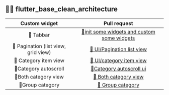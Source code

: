 ## 🧑‍💻 flutter_base_clean_architecture
| Custom widget | Pull request |
|:--:|:--:|
| 🐼 Tabbar | [🐼init some widgets and custom some widgets](https://github.com/nguyenminhhung2011/flutter_base_clean_architecture/pull/1) |
| 🐼 Pagination (list view, grid view) | [🐼 UI/Pagination list view](https://github.com/nguyenminhhung2011/flutter_base_clean_architecture/pull/2) |
| 🐼 Category item view | [🐼 UI/category item view](https://github.com/nguyenminhhung2011/flutter_base_clean_architecture/pull/3) |
|🐼Category autoscroll |[🐼Category autoscroll ui](https://github.com/nguyenminhhung2011/flutter_base_clean_architecture/pull/4)|
|🐼Both category view |[🐼 Both category view](https://github.com/nguyenminhhung2011/flutter_base_clean_architecture/pull/5)|
|🐼Group category |[🐼 Group category](https://github.com/nguyenminhhung2011/flutter_base_clean_architecture/pull/6)|
